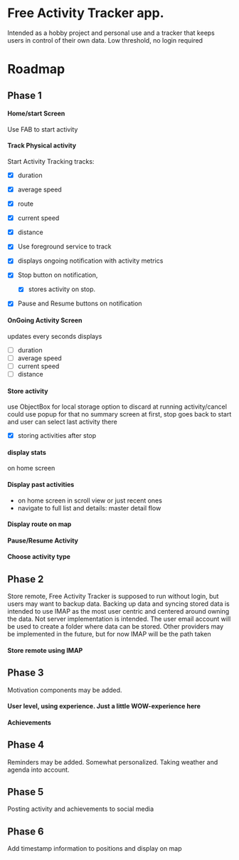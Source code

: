 # Free Activity Tracker app.

Intended as a hobby project and personal use and a tracker that keeps
users in control of their own data. Low threshold, no login required

# Roadmap
## Phase 1
#### Home/start Screen
Use FAB to start activity

#### Track Physical activity
Start Activity Tracking tracks:
- [x] duration 
- [x] average speed
- [x] route
- [x] current speed
- [x] distance
	
- [x] Use foreground service to track
- [x] displays ongoing notification with activity metrics 
- [x] Stop button on notification, 
    - [x] stores activity on stop. 
- [x] Pause and Resume buttons on notification

#### OnGoing Activity Screen
updates every seconds
displays
- [ ] duration
- [ ] average speed
- [ ] current speed
- [ ] distance

#### Store activity
use ObjectBox for local storage
option to discard at running activity/cancel
could use popup for that
no summary screen at first, 
stop goes back to start and user can select last activity there

- [x] storing activities after stop

#### display stats
on home screen

#### Display past activities
- on home screen in scroll view or just recent ones
- navigate to full list and details: master detail flow

#### Display route on map

#### Pause/Resume Activity

#### Choose activity type

## Phase 2
Store remote, Free Activity Tracker is supposed to run without login, 
but users may want to backup data. Backing up data and syncing stored data is
intended to use IMAP as the most user centric and centered around owning 
the data. Not server implementation is intended. The user email account
will be used to create a folder where data can be stored.
Other providers may be implemented in the future, but for now IMAP will
be the path taken

#### Store remote using IMAP

## Phase 3
Motivation components may be added.
#### User level, using experience. Just a little WOW-experience here
#### Achievements

## Phase 4 
Reminders may be added. Somewhat personalized. Taking weather and agenda
into account.

## Phase 5
Posting activity and achievements to social media

## Phase 6
Add timestamp information to positions and display on map